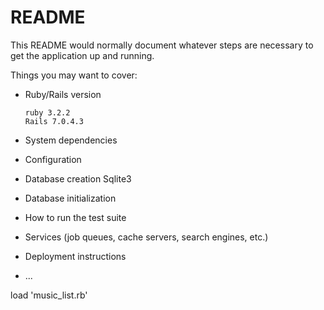 # README

This README would normally document whatever steps are necessary to get the
application up and running.

Things you may want to cover:

* Ruby/Rails version
    ```
    ruby 3.2.2
    Rails 7.0.4.3
    ```

* System dependencies

* Configuration

* Database creation
Sqlite3

* Database initialization

* How to run the test suite

* Services (job queues, cache servers, search engines, etc.)

* Deployment instructions

* ...

load 'music_list.rb'
